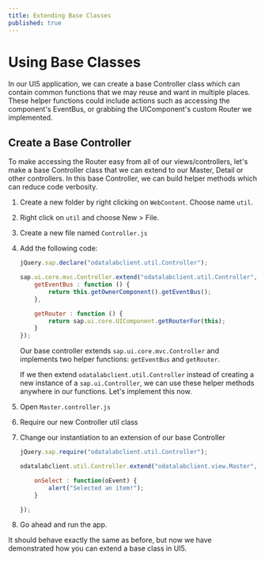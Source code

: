 ```yaml
---
title: Extending Base Classes
published: true
---
```


# Using Base Classes

In our UI5 application, we can create a base Controller class which can contain common functions that we may reuse and want in multiple places. These helper functions could include actions such as accessing the component's EventBus, or grabbing the UIComponent's custom Router we implemented.

## Create a Base Controller

To make accessing the Router easy from all of our views/controllers, let's make a base Controller class that we can extend to our Master, Detail or other controllers. In this base Controller, we can build helper methods which can reduce code verbosity.

1. Create a new folder by right clicking on `WebContent`. Choose name `util`.
1. Right click on `util` and choose New > File.
1. Create a new file named `Controller.js`
1. Add the following code:

    ```js
    jQuery.sap.declare("odatalabclient.util.Controller");

    sap.ui.core.mvc.Controller.extend("odatalabclient.util.Controller", {
        getEventBus : function () {
            return this.getOwnerComponent().getEventBus();
        },

        getRouter : function () {
            return sap.ui.core.UIComponent.getRouterFor(this);
        }
    });
    ```

    Our base controller extends `sap.ui.core.mvc.Controller` and implements two helper functions: `getEventBus` and `getRouter`.

    If we then extend `odatalabclient.util.Controller` instead of creating a new instance of a `sap.ui.Controller`, we can use these helper methods anywhere in our functions. Let's implement this now.

1. Open `Master.controller.js`
1. Require our new Controller util class
1. Change our instantiation to an extension of our base Controller

    ```js
    jQuery.sap.require("odatalabclient.util.Controller");

    odatalabclient.util.Controller.extend("odatalabclient.view.Master", {

        onSelect : function(oEvent) {
            alert("Selected an item!");
        }

    });
    ```

1. Go ahead and run the app.

It should behave exactly the same as before, but now we have demonstrated how you can extend a base class in UI5.
